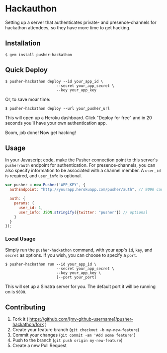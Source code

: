 # Hackauthon

Setting up a server that authenticates private- and presence-channels for hackathon attendees, so they have more time to get hacking.

## Installation

    $ gem install pusher-hackathon

## Quick Deploy

    $ pusher-hackathon deploy --id your_app_id \
                           --secret your_app_secret \ 
                           --key your_app_key

Or, to save moar time:

    $ pusher-hackathon deploy --url your_pusher_url

This will open up a Heroku dashboard. Click "Deploy for free" and in 20 seconds you'll have your own authentication app.

Boom, job done! Now get hacking!

## Usage

In your Javascript code, make the Pusher connection point to this server's `pusher/auth` endpoint for authentication. For presence-channels, you can also specify information to be associated with a channel member. A `user_id` is required, and `user_info` is optional.

```js
var pusher = new Pusher('APP_KEY', {
  authEndpoint: "http://yourapp.herokuapp.com/pusher/auth", // 9090 can be substituted for the port you specified.

  auth: {
    params: {
      user_id: 1,
      user_info: JSON.stringify({twitter: "pusher"}) // optional
    }
  }
});
```

### Local Usage

Simply run the `pusher-hackathon` command, with your app's `id`, `key`, and `secret` as options. If you wish, you can choose to specify a `port`.

    $ pusher-hackathon run --id your_app_id \
                           --secret your_app_secret \ 
                           --key your_app_key \
                           [--port your_port]

This will set up a Sinatra server for you. The default port it will be running on is `9090`.

## Contributing

1. Fork it ( https://github.com/[my-github-username]/pusher-hackathon/fork )
2. Create your feature branch (`git checkout -b my-new-feature`)
3. Commit your changes (`git commit -am 'Add some feature'`)
4. Push to the branch (`git push origin my-new-feature`)
5. Create a new Pull Request
